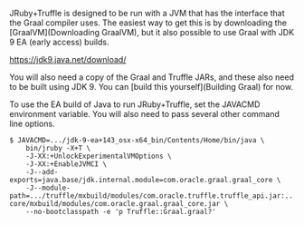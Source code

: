 JRuby+Truffle is designed to be run with a JVM that has the interface that the Graal compiler uses. The easiest way to get this is by downloading the [GraalVM](Downloading GraalVM), but it also possible to use Graal with JDK 9 EA (early access) builds.

https://jdk9.java.net/download/

You will also need a copy of the Graal and Truffle JARs, and these also need to be built using JDK 9. You can [build this yourself](Building Graal) for now.

To use the EA build of Java to run JRuby+Truffle, set the JAVACMD environment variable. You will also need to pass several other command line options.

```
$ JAVACMD=.../jdk-9-ea+143_osx-x64_bin/Contents/Home/bin/java \
    bin/jruby -X+T \
    -J-XX:+UnlockExperimentalVMOptions \
    -J-XX:+EnableJVMCI \
    -J--add-exports=java.base/jdk.internal.module=com.oracle.graal.graal_core \
    -J--module-path=.../truffle/mxbuild/modules/com.oracle.truffle.truffle_api.jar:.../graal-core/mxbuild/modules/com.oracle.graal.graal_core.jar \
    --no-bootclasspath -e 'p Truffle::Graal.graal?'
```
